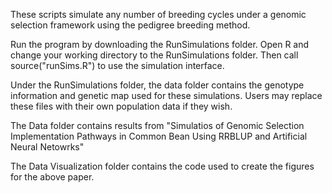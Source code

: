 These scripts simulate any number of breeding cycles under a genomic selection framework using the pedigree breeding method.

Run the program by downloading the RunSimulations folder. Open R and change your working directory to the RunSimulations folder. Then call source("runSims.R") to use the simulation interface. 

Under the RunSimulations folder, the data folder contains the genotype information and genetic map used for these simulations. Users may replace these files with their own population data if they wish. 

The Data folder contains results from "Simulatios of Genomic Selection Implementation Pathways in Common Bean Using RRBLUP and Artificial Neural Netowrks"

The Data Visualization folder contains the code used to create the figures for the above paper.
     

